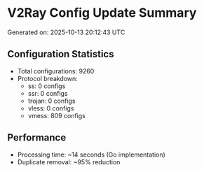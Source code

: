 # V2Ray Config Update Summary
Generated on: 2025-10-13 20:12:43 UTC

## Configuration Statistics
- Total configurations: 9260
- Protocol breakdown:
  - ss: 0 configs
  - ssr: 0 configs
  - trojan: 0 configs
  - vless: 0 configs
  - vmess: 809 configs

## Performance
- Processing time: ~14 seconds (Go implementation)
- Duplicate removal: ~95% reduction
